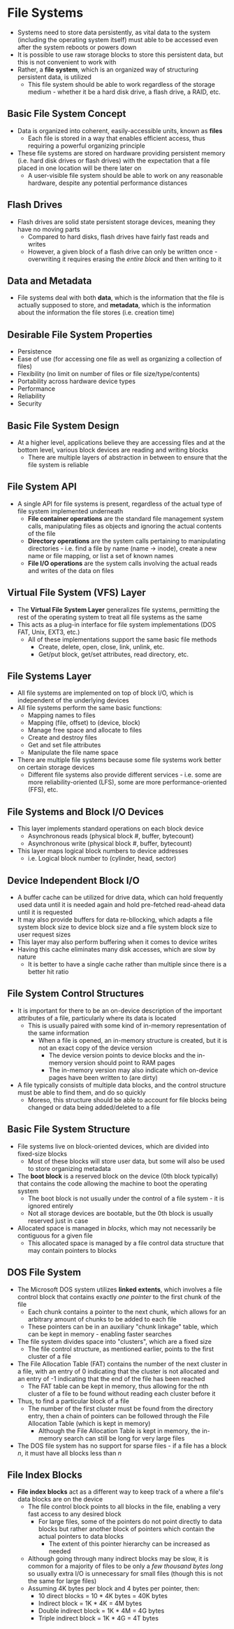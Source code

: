 # File Systems
- Systems need to store data persistently, as vital data to the system (including the operating system itself) must able to be accessed even after the system reboots or powers down
- It is possible to use raw storage blocks to store this persistent data, but this is not convenient to work with
- Rather, a **file system**, which is an organized way of structuring persistent data, is utilized
    - This file system should be able to work regardless of the storage medium - whether it be a hard disk drive, a flash drive, a RAID, etc. 
## Basic File System Concept
- Data is organized into coherent, easily-accessible units, known as **files**
    - Each file is stored in a way that enables efficient access, thus requiring a powerful organizing principle
- These file systems are stored on hardware providing persistent memory (i.e. hard disk drives or flash drives) with the expectation that a file placed in one location will be there later on
    - A user-visible file system should be able to work on any reasonable hardware, despite any potential performance distances
## Flash Drives
- Flash drives are solid state persistent storage devices, meaning they have no moving parts
    - Compared to hard disks, flash drives have fairly fast reads and writes
    - However, a given block of a flash drive can only be written once - overwriting it requires erasing the *entire block* and then writing to it
## Data and Metadata
- File systems deal with both **data**, which is the information that the file is actually supposed to store, and **metadata**, which is the information about the information the file stores (i.e. creation time)
## Desirable File System Properties
- Persistence
- Ease of use (for accessing one file as well as organizing a collection of files)
- Flexibility (no limit on number of files or file size/type/contents)
- Portability across hardware device types
- Performance
- Reliability
- Security
## Basic File System Design
- At a higher level, applications believe they are accessing files and at the bottom level, various block devices are reading and writing blocks
    - There are multiple layers of abstraction in between to ensure that the file system is reliable
## File System API
- A single API for file systems is present, regardless of the actual type of file system implemented underneath
    - **File container operations** are the standard file management system calls, manipulating files as objects and ignoring the actual contents of the file
    - **Directory operations** are the system calls pertaining to manipulating directories - i.e. find a file by name (name -> inode), create a new name or file mapping, or list a set of known names
    - **File I/O operations** are the system calls involving the actual reads and writes of the data on files
## Virtual File System (VFS) Layer
- The **Virtual File System Layer** generalizes file systems, permitting the rest of the operating system to treat all file systems as the same
- This acts as a plug-in interface for file system implementations (DOS FAT, Unix, EXT3, etc.)
    - All of these implementations support the same basic file methods 
        - Create, delete, open, close, link, unlink, etc.
        - Get/put block, get/set attributes, read directory, etc.
## File Systems Layer
- All file systems are implemented on top of block I/O, which is independent of the underlying devices
- All file systems perform the same basic functions:
    - Mapping names to files
    - Mapping (file, offset) to (device, block)
    - Manage free space and allocate to files
    - Create and destroy files
    - Get and set file attributes
    - Manipulate the file name space
- There are multiple file systems because some file systems work better on certain storage devices 
    - Different file systems also provide different services - i.e. some are more reliability-oriented (LFS), some are more performance-oriented (FFS), etc.
## File Systems and Block I/O Devices
- This layer implements standard operations on each block device
    - Asynchronous reads (physical block #, buffer, bytecount)
    - Asynchronous write (physical block #, buffer, bytecount)
- This layer maps logical block numbers to device addresses 
    - i.e. Logical block number to (cylinder, head, sector)
## Device Independent Block I/O
- A buffer cache can be utilized for drive data, which can hold frequently used data until it is needed again and hold pre-fetched read-ahead data until it is requested
- It may also provide buffers for data re-bllocking, which adapts a file system block size to device block size and a file system block size to user request sizes
- This layer may also perform buffering when it comes to device writes
- Having this cache eliminates many disk accesses, which are slow by nature
    - It is better to have a single cache rather than multiple since there is a better hit ratio
## File System Control Structures
- It is important for there to be an on-device description of the important attributes of a file, particularly where its data is located
    - This is usually paired with some kind of in-memory representation of the same information
        - When a file is opened, an in-memory structure is created, but it is not an exact copy of the device version 
            - The device version points to device blocks and the in-memory version should point to RAM pages
            - The in-memory version may also indicate which on-device pages have been written to (are dirty)
- A file typically consists of multiple data blocks, and the control structure must be able to find them, and do so quickly
    - Moreso, this structure should be able to account for file blocks being changed or data being added/deleted to a file 
## Basic File System Structure
- File systems live on block-oriented devices, which are divided into fixed-size blocks
    - Most of these blocks will store user data, but some will also be used to store organizing metadata
- The **boot block** is a reserved block on the device (0th block typically) that contains the code allowing the machine to boot the operating system
    - The boot block is not usually under the control of a file system - it is ignored entirely
    - Not all storage devices are bootable, but the 0th block is usually reserved just in case 
- Allocated space is managed in *blocks*, which may not necessarily be contiguous for a given file
    - This allocated space is managed by a file control data structure that may contain pointers to blocks
## DOS File System
- The Microsoft DOS system utilizes **linked extents**, which involves a file control block that contains exactly *one pointer* to the first chunk of the file
    - Each chunk contains a pointer to the next chunk, which allows for an arbitrary amount of chunks to be added to each file
    - These pointers can be in an auxiliary "chunk linkage" table, which can be kept in memory - enabling faster searches
- The file system divides space into "clusters", which are a fixed size
    - The file control structure, as mentioned earlier, points to the first cluster of a file 
- The File Allocation Table (FAT) contains the number of the next cluster in a file, with an entry of 0 indicating that the cluster is not allocated and an entry of -1 indicating that the end of the file has been reached
    - The FAT table can be kept in memory, thus allowing for the nth cluster of a file to be found without reading each cluster before it
- Thus, to find a particular block of a file
    - The number of the first cluster must be found from the directory entry, then a chain of pointers can be followed through the File Allocation Table (which is kept in memory)
        - Although the File Allocation Table is kept in memory, the in-memory search can still be long for very large files
- The DOS file system has no support for sparse files - if a file has a block *n*, it must have all blocks less than *n* 
## File Index Blocks
- **File index blocks** act as a different way to keep track of a where a file's data blocks are on the device  
    - The file control block points to all blocks in the file, enabling a very fast access to any desired block
        - For large files, some of the pointers do not point directly to data blocks but rather another block of pointers which contain the actual pointers to data blocks
            - The extent of this pointer hierarchy can be increased as needed
    - Although going through many indirect blocks may be slow, it is common for a majority of files to be only a *few thousand bytes long* so usually extra I/O is unnecessary for small files (though this is not the same for large files)
    - Assuming 4K bytes per block and 4 bytes per pointer, then:
        - 10 direct blocks = 10 * 4K bytes = 40K bytes
        - Indirect block = 1K * 4K = 4M bytes
        - Double indirect block = 1K * 4M = 4G bytes
        - Triple indirect block = 1K * 4G = 4T bytes